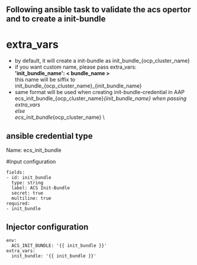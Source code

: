 ## Following ansible task to validate the acs opertor and to create a init-bundle

# extra_vars 
  
  - by default, it will create a init-bundle as init_bundle_{ocp_cluster_name}
  - if you want custom name, please pass extra_vars: \
     **'init_bundle_name': < bundle_name >** \
      this name will be siffix to init_bundle_{ocp_cluster_name}_{init_bundle_name}
  - same format will be used when creating init-bundle-credential in AAP \
    ecs_init_bundle_{ocp_cluster_name}_{init_bundle_name} when passing extra_vars \
    else \
    ecs_init_bundle_{ocp_cluster_name} \
  
  ## ansible credential type

  Name: ecs_init_bundle

  #Input configuration
  ```
  fields:
  - id: init_bundle
    type: string
    label: ACS Init-Bundle
    secret: true
    multiline: true
required:
  - init_bundle

```
## Injector configuration

```
env:
  ACS_INIT_BUNDLE: '{{ init_bundle }}'
extra_vars:
  init_bundle: '{{ init_bundle }}'

```
